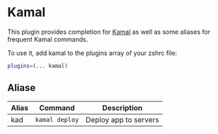 # Kamal

This plugin provides completion for [Kamal](https://kamal-deploy.org/) as well as some
aliases for frequent Kamal commands.

To use it, add kamal to the plugins array of your zshrc file:

```zsh
plugins=(... kamal)
```

## Aliase

| Alias | Command        | Description           |
| ----- | -------------- | --------------------- |
| kad   | `kamal deploy` | Deploy app to servers |
